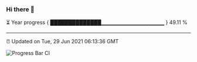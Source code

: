 ### Hi there 👋

⏳ Year progress { ██████████████▁▁▁▁▁▁▁▁▁▁▁▁▁▁▁▁ } 49.11 %

---

⏰ Updated on Tue, 29 Jun 2021 06:13:36 GMT

![Progress Bar CI](https://github.com/liununu/liununu/workflows/Progress%20Bar%20CI/badge.svg)
